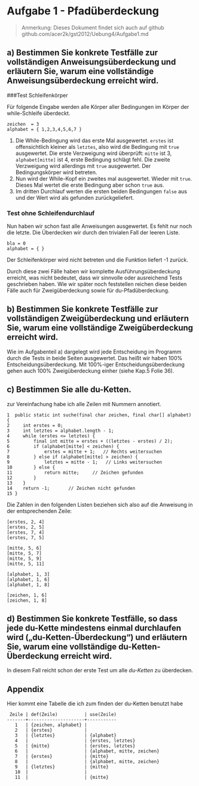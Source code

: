 Aufgabe 1 - Pfadüberdeckung
===========================

> Anmerkung: Dieses Dokument findet sich auch auf github github.com/acer2k/gst2012/Uebung4/Aufgabe1.md

## a) Bestimmen Sie konkrete Testfälle zur vollständigen Anweisungsüberdeckung und erläutern Sie, warum eine vollständige Anweisungsüberdeckung erreicht wird.

###Test Schleifenkörper

Für folgende Eingabe werden alle Körper aller Bedingungen im Körper der while-Schleife überdeckt.

    zeichen  = 3
    alphabet = { 1,2,3,4,5,6,7 }

1. Die While-Bedingung wird das erste Mal ausgewertet.
    `erstes` ist offensichtlich kleiner als `letztes`, also wird die Bedingung mit `true` ausgewertet.
    Die erste Verzweigung wird überprüft: `mitte` ist 3, `alphabet[mitte]` ist 4, erste Bedingung schlägt fehl.
    Die zweite Verzweigung wird allerdings mit `true` ausgewertet. Der Bedingungskörper wird betreten.
4. Nun wird der While-Kopf ein zweites mal ausgewertet. Wieder mit `true`.
    Dieses Mal wertet die erste Bedingung aber schon `true` aus.
5. Im dritten Durchlauf werten die ersten beiden Bedingungen `false` aus
    und der Wert wird als gefunden zurückgeliefert.

### Test ohne Schleifendurchlauf
Nun haben wir schon fast alle Anweisungen ausgewertet. Es fehlt nur noch die letzte. Die Überdecken wir durch den trivialen Fall der leeren Liste.

    bla = 0
    alphabet = { }

Der Schleifenkörper wird nicht betreten und die Funktion liefert -1 zurück.

Durch diese zwei Fälle haben wir komplette Ausführungsüberdeckung erreicht, was nicht bedeutet, dass wir sinnvolle oder ausreichend Tests geschrieben haben. Wie wir später noch feststellen reichen diese beiden Fälle auch für Zweigüberdeckung sowie für du-Pfadüberdeckung.

## b) Bestimmen Sie konkrete Testfälle zur vollständigen Zweigüberdeckung und erläutern Sie, warum eine vollständige Zweigüberdeckung erreicht wird.

Wie im Aufgabenteil a) dargelegt wird jede Entscheidung im Programm durch die Tests in beide Seiten ausgewertet.
Das heißt wir haben 100% Entscheidungsüberdeckung. Mit 100%-iger Entscheidungsüberdeckung gehen auch 100% Zweigüberdeckung einher (siehe Kap.5 Folie 36).
## c) Bestimmen Sie alle du-Ketten.

zur Vereinfachung habe ich alle Zeilen mit Nummern annotiert.

    1  public static int suche(final char zeichen, final char[] alphabet) {
    2     int erstes = 0;
    3     int letztes = alphabet.length - 1;
    4     while (erstes <= letztes) {
    5         final int mitte = erstes + ((letztes - erstes) / 2); 
    6         if (alphabet[mitte] < zeichen) {
    7             erstes = mitte + 1;   // Rechts weitersuchen
    8         } else if (alphabet[mitte] > zeichen) {
    9             letztes = mitte - 1;   // Links weitersuchen
    10        } else {
    11            return mitte;     // Zeichen gefunden
    12        }
    13    }
    14    return -1;       // Zeichen nicht gefunden
    15 }

Die Zahlen in den folgenden Listen beziehen sich also auf die Anweisung in der entsprechenden Zeile:

    [erstes, 2, 4]
    [erstes, 2, 5]
    [erstes, 7, 4]
    [erstes, 7, 5]
    
    [mitte, 5, 6] 
    [mitte, 5, 7] 
    [mitte, 5, 9] 
    [mitte, 5, 11] 

    [alphabet, 1, 3]
    [alphabet, 1, 6]
    [alphabet, 1, 8]

    [zeichen, 1, 6]
    [zeichen, 1, 8]

## d) Bestimmen Sie konkrete Testfälle, so dass jede du-Kette mindestens einmal durchlaufen wird („du-Ketten-Überdeckung“) und erläutern Sie, warum eine vollständige du-Ketten-Überdeckung erreicht wird.

In diesem Fall reicht schon der erste Test um alle *du-Ketten* zu überdecken.


## Appendix

Hier kommt eine Tabelle die ich zum finden der du-Ketten benutzt habe

     Zeile | def(Zeile)          | use(Zeile)
    -------+---------------------+-----------
       1   | {zeichen, alphabet} |  
       2   | {erstes}            | 
       3   | {letztes}           | {alphabet} 
       4   |                     | {erstes, letztes} 
       5   | {mitte}             | {erstes, letztes}
       6   |                     | {alphabet, mitte, zeichen} 
       7   | {erstes}            | {mitte}
       8   |                     | {alphabet, mitte, zeichen}
       9   | {letztes}           | {mitte}
       10  |                     | 
       11  |                     | {mitte}
